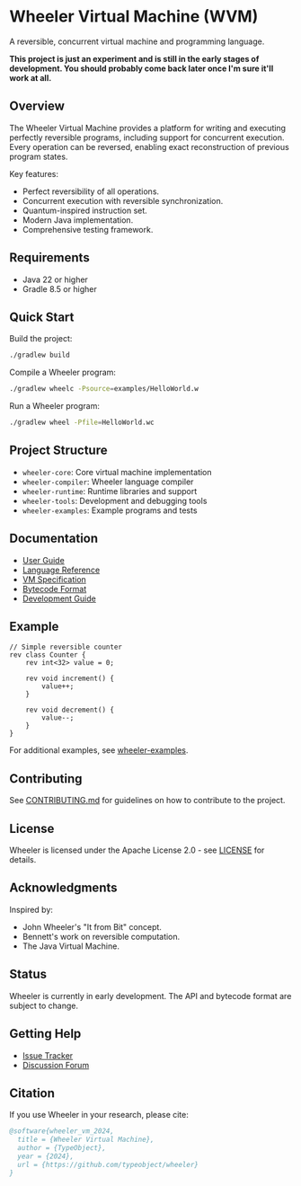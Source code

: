 # Wheeler Virtual Machine (WVM)

A reversible, concurrent virtual machine and programming language.

**This project is just an experiment and is still in the early stages of development. You should probably come back later once I'm sure it'll work at all.**

## Overview

The Wheeler Virtual Machine provides a platform for writing and executing perfectly reversible programs, including support for concurrent execution. Every operation can be reversed, enabling exact reconstruction of previous program states.

Key features:
- Perfect reversibility of all operations.
- Concurrent execution with reversible synchronization.
- Quantum-inspired instruction set.
- Modern Java implementation.
- Comprehensive testing framework.

## Requirements

- Java 22 or higher
- Gradle 8.5 or higher

## Quick Start

Build the project:
```bash
./gradlew build
```

Compile a Wheeler program:
```bash
./gradlew wheelc -Psource=examples/HelloWorld.w
```

Run a Wheeler program:
```bash
./gradlew wheel -Pfile=HelloWorld.wc
```

## Project Structure

- `wheeler-core`: Core virtual machine implementation
- `wheeler-compiler`: Wheeler language compiler
- `wheeler-runtime`: Runtime libraries and support
- `wheeler-tools`: Development and debugging tools
- `wheeler-examples`: Example programs and tests

## Documentation

- [User Guide](docs/user-guide.md)
- [Language Reference](docs/language-reference.md)
- [VM Specification](docs/vm-spec.md)
- [Bytecode Format](docs/bytecode-format.md)
- [Development Guide](docs/development-guide.md)

## Example

```wheeler
// Simple reversible counter
rev class Counter {
    rev int<32> value = 0;

    rev void increment() {
        value++;
    }

    rev void decrement() {
        value--;
    }
}
```

For additional examples, see [wheeler-examples](wheeler-examples/src/main/wheeler).

## Contributing

See [CONTRIBUTING.md](CONTRIBUTING.md) for guidelines on how to contribute to the project.

## License

Wheeler is licensed under the Apache License 2.0 - see [LICENSE](LICENSE) for details.

## Acknowledgments

Inspired by:
- John Wheeler's "It from Bit" concept.
- Bennett's work on reversible computation.
- The Java Virtual Machine.

## Status

Wheeler is currently in early development. The API and bytecode format are subject to change.

## Getting Help

- [Issue Tracker](https://github.com/typeobject/wheeler/issues)
- [Discussion Forum](https://github.com/typeobject/wheeler/discussions)

## Citation

If you use Wheeler in your research, please cite:
```bibtex
@software{wheeler_vm_2024,
  title = {Wheeler Virtual Machine},
  author = {TypeObject},
  year = {2024},
  url = {https://github.com/typeobject/wheeler}
}
```
